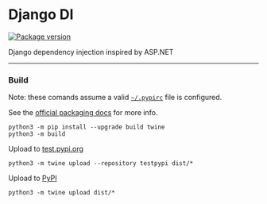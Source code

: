 # Django DI

<p style="align: center">
    <a href="https://pypi.org/project/django-di" target="_blank">
        <img src="https://img.shields.io/pypi/v/django-di?label=PyPI" alt="Package version">
    </a>
</p

Django dependency injection inspired by ASP.NET 

---

### Build

Note: these comands assume a valid [`~/.pypirc`](https://packaging.python.org/en/latest/specifications/pypirc/) file is configured.

See the [official packaging docs](https://packaging.python.org/en/latest/tutorials/packaging-projects/) for more info.

```shell
python3 -m pip install --upgrade build twine
python3 -m build
```

Upload to [test.pypi.org](https://test.pypi.org)

```shell
python3 -m twine upload --repository testpypi dist/*
```

Upload to [PyPI](https://pypi.org)

```shell
python3 -m twine upload dist/*
```

